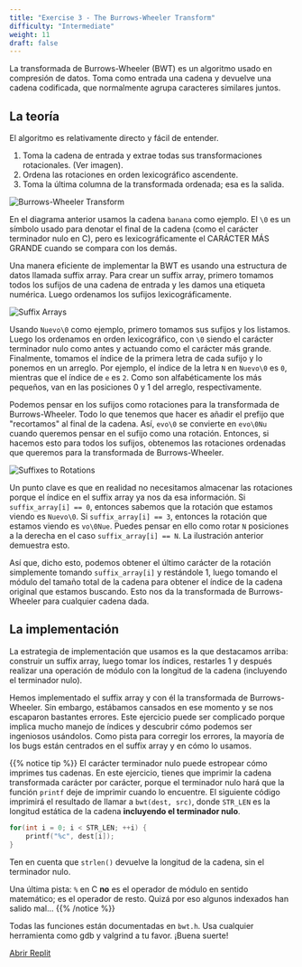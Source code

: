 ```yaml
---
title: "Exercise 3 - The Burrows-Wheeler Transform"
difficulty: "Intermediate"
weight: 11
draft: false
---
```


La transformada de Burrows-Wheeler (BWT) es un algoritmo usado en compresión de datos. Toma como entrada una cadena y devuelve una cadena codificada, que normalmente agrupa caracteres similares juntos.

## La teoría

El algoritmo es relativamente directo y fácil de entender.

1. Toma la cadena de entrada y extrae todas sus transformaciones rotacionales. (Ver imagen).
2. Ordena las rotaciones en orden lexicográfico ascendente.
3. Toma la última columna de la transformada ordenada; esa es la salida.

![Burrows-Wheeler Transform](../resources/e3-01.png "The 3 steps of a Burrows Wheeler Transform")

En el diagrama anterior usamos la cadena `banana` como ejemplo. El `\0` es un símbolo usado para denotar el final de la cadena (como el carácter terminador nulo en C), pero es lexicográficamente el CARÁCTER MÁS GRANDE cuando se compara con los demás.

Una manera eficiente de implementar la BWT es usando una estructura de datos llamada suffix array. Para crear un suffix array, primero tomamos todos los sufijos de una cadena de entrada y les damos una etiqueta numérica. Luego ordenamos los sufijos lexicográficamente.

![Suffix Arrays](../resources/e3-02.png "Steps of creating a suffix array")

Usando `Nuevo\0` como ejemplo, primero tomamos sus sufijos y los listamos. Luego los ordenamos en orden lexicográfico, con `\0` siendo el carácter terminador nulo como antes y actuando como el carácter más grande. Finalmente, tomamos el índice de la primera letra de cada sufijo y lo ponemos en un arreglo. Por ejemplo, el índice de la letra `N` en `Nuevo\0` es `0`, mientras que el índice de `e` es `2`. Como son alfabéticamente los más pequeños, van en las posiciones 0 y 1 del arreglo, respectivamente.

Podemos pensar en los sufijos como rotaciones para la transformada de Burrows-Wheeler. Todo lo que tenemos que hacer es añadir el prefijo que "recortamos" al final de la cadena. Así, `evo\0` se convierte en `evo\0Nu` cuando queremos pensar en el sufijo como una rotación. Entonces, si hacemos esto para todos los sufijos, obtenemos las rotaciones ordenadas que queremos para la transformada de Burrows-Wheeler.

![Suffixes to Rotations](../resources/e3-03.png "Table of sorting rotations from suffixes for the Burrows-Wheeler transform")

Un punto clave es que en realidad no necesitamos almacenar las rotaciones porque el índice en el suffix array ya nos da esa información. Si `suffix_array[i] == 0`, entonces sabemos que la rotación que estamos viendo es `Nuevo\0`. Si `suffix_array[i] == 3`, entonces la rotación que estamos viendo es `vo\0Nue`. Puedes pensar en ello como rotar `N` posiciones a la derecha en el caso `suffix_array[i] == N`. La ilustración anterior demuestra esto.

Así que, dicho esto, podemos obtener el último carácter de la rotación simplemente tomando `suffix_array[i]` y restándole 1, luego tomando el módulo del tamaño total de la cadena para obtener el índice de la cadena original que estamos buscando. Esto nos da la transformada de Burrows-Wheeler para cualquier cadena dada.

## La implementación

La estrategia de implementación que usamos es la que destacamos arriba: construir un suffix array, luego tomar los índices, restarles 1 y después realizar una operación de módulo con la longitud de la cadena (incluyendo el terminador nulo).

Hemos implementado el suffix array y con él la transformada de Burrows-Wheeler. Sin embargo, estábamos cansados en ese momento y se nos escaparon bastantes errores. Este ejercicio puede ser complicado porque implica mucho manejo de índices y descubrir cómo podemos ser ingeniosos usándolos. Como pista para corregir los errores, la mayoría de los bugs están centrados en el suffix array y en cómo lo usamos.

{{% notice tip %}}
El carácter terminador nulo puede estropear cómo imprimes tus cadenas. En este ejercicio, tienes que imprimir la cadena transformada carácter por carácter, porque el terminador nulo hará que la función `printf` deje de imprimir cuando lo encuentre. El siguiente código imprimirá el resultado de llamar a `bwt(dest, src)`, donde `STR_LEN` es la longitud estática de la cadena **incluyendo el terminador nulo**.
```c
for(int i = 0; i < STR_LEN; ++i) {
    printf("%c", dest[i]);
}
```
Ten en cuenta que `strlen()` devuelve la longitud de la cadena, sin el terminador nulo.

Una última pista: `%` en C **no** es el operador de módulo en sentido matemático; es el operador de resto. Quizá por eso algunos indexados han salido mal...
{{% /notice %}}

Todas las funciones están documentadas en `bwt.h`. Usa cualquier herramienta como gdb y valgrind a tu favor. ¡Buena suerte!

<a class="my-2 mx-4 btn btn-info" href="https://replit.com/@nuevofoundation/Debugging-Exercise-3" target="_blank">Abrir Replit</a>